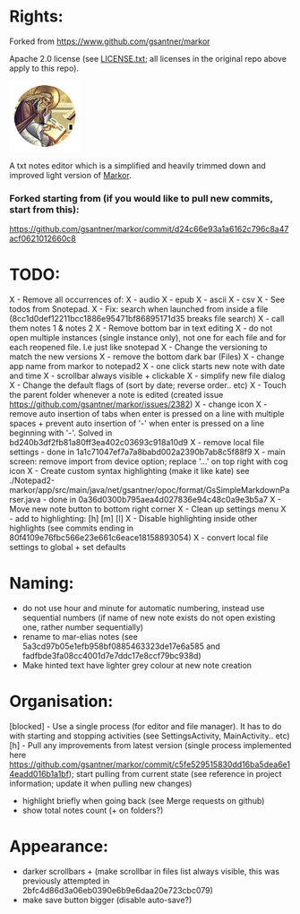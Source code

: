 # Rights:

Forked from https://www.github.com/gsantner/markor

Apache 2.0 license (see [LICENSE.txt](./LICENSE.txt); all licenses in the original repo above apply to this repo).

<img src="./icon/icon.png" alt="icon" width="25%" />

A txt notes editor which is a simplified and heavily trimmed down and improved light version of [Markor](https://www.github.com/gsantner/markor).

### Forked starting from (if you would like to pull new commits, start from this):

https://github.com/gsantner/markor/commit/d24c66e93a1a6162c796c8a47acf0621012660c8

# TODO:
X - Remove all occurrences of:
X - audio
X - epub
X - ascii
X - csv
X - See todos from Snotepad.
X - Fix: search when launched from inside a file (8cc1d0def12211bcc1886e95471bf86895171d35 breaks file search)
X - call them notes 1 & notes 2
X - Remove bottom bar in text editing
X - do not open multiple instances (single instance only), not one for each file and for each reopened file. I.e just like snotepad
X - Change the versioning to match the new versions
X - remove the bottom dark bar (Files)
X - change app name from markor to notepad2
X - one click starts new note with date and time
X - scrollbar always visible + clickable
X - simplify new file dialog
X - Change the default flags of (sort by date; reverse order.. etc)
X - Touch the parent folder whenever a note is edited (created issue https://github.com/gsantner/markor/issues/2382)
X - change icon
X - remove auto insertion of tabs when enter is pressed on a line with multiple spaces + prevent auto insertion of '-' when enter is pressed on a line beginning with '-'. Solved in bd240b3df2fb81a80ff3ea402c03693c918a10d9
X - remove local file settings - done in 1a1c71047ef7a7a8babd002a2390b7ab8c5f88f9
X - main screen: remove import from device option; replace '...' on top right with cog icon
X - Create custom syntax highlighting (make it like kate) see ./Notepad2-markor/app/src/main/java/net/gsantner/opoc/format/GsSimpleMarkdownParser.java - done in 0a36d0300b795aea4d027836e94c48c0a9e3b5a7
X - Move new note button to bottom right corner
X - Clean up settings menu
X - add to highlighting: [h] [m] [l]
X - Disable highlighting inside other highlights (see commits ending in 80f4109e76fbc566e23e661c6eace18158893054)
X - convert local file settings to global + set defaults

# Naming:
- do not use hour and minute for automatic numbering, instead use sequential numbers (if name of new note exists do not open existing one, rather number sequentially)
- rename to mar-elias notes (see 5a3cd97b05e1efb958bf0885463323de17e6a585 and fadfbde3fa08cc4001d7e7ddc17e8ccf79bc938d)
- Make hinted text have lighter grey colour at new note creation

# Organisation:
[blocked] - Use a single process (for editor and file manager). It has to do with starting and stopping activities (see SettingsActivity, MainActivity.. etc)
[h] - Pull any improvements from latest version (single process implemented here https://github.com/gsantner/markor/commit/c5fe529515830dd16ba5dea6e14eadd016b1a1bf); start pulling from current state (see reference in project information; update it when pulling new changes)
- highlight briefly when going back (see Merge requests on github)
- show total notes count (+ on folders?)

# Appearance:
- darker scrollbars + (make scrollbar in files list always visible, this was previously attempted in 2bfc4d86d3a06eb0390e6b9e6daa20e723cbc079)
- make save button bigger (disable auto-save?)
